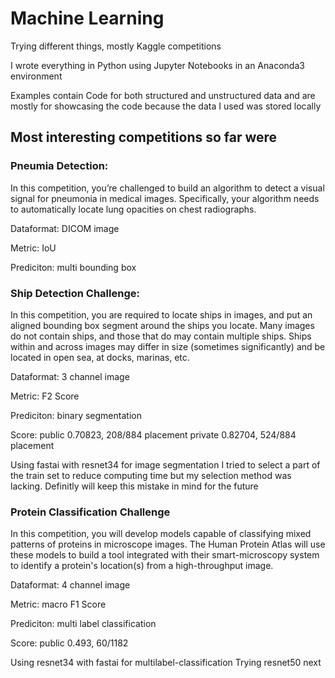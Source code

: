 # Machine Learning

Trying different things, mostly Kaggle competitions

I wrote everything in Python using Jupyter Notebooks in an Anaconda3 environment

Examples contain Code for both structured and unstructured data and are mostly for showcasing the code because the data I used was stored locally

## Most interesting competitions so far were 

### Pneumia Detection: 

In this competition, you’re challenged to build an algorithm to detect a visual signal for pneumonia in medical images. Specifically, your algorithm needs to automatically locate lung opacities on chest radiographs.

Dataformat: DICOM image

Metric: IoU

Prediciton: multi bounding box

### Ship Detection Challenge:

In this competition, you are required to locate ships in images, and put an aligned bounding box segment around the ships you locate. Many images do not contain ships, and those that do may contain multiple ships. Ships within and across images may differ in size (sometimes significantly) and be located in open sea, at docks, marinas, etc.

Dataformat: 3 channel image

Metric: F2 Score

Prediciton: binary segmentation

Score: 
public 0.70823, 208/884 placement
private 0.82704, 524/884 placement

Using fastai with resnet34 for image segmentation
I tried to select a part of the train set to reduce computing time but my selection method was lacking. 
Definitly will keep this mistake in mind for the future

### Protein Classification Challenge

In this competition, you will develop models capable of classifying mixed patterns of proteins in microscope images. The Human Protein Atlas will use these models to build a tool integrated with their smart-microscopy system to identify a protein's location(s) from a high-throughput image.

Dataformat: 4 channel image

Metric: macro F1 Score

Prediciton: multi label classification

Score: 
public 0.493, 60/1182

Using resnet34 with fastai for multilabel-classification
Trying resnet50 next
